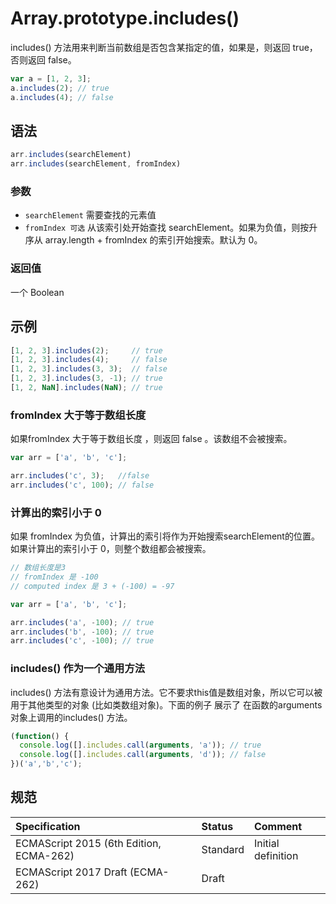 # Array.prototype.includes()

includes() 方法用来判断当前数组是否包含某指定的值，如果是，则返回 true，否则返回 false。

```javascript
var a = [1, 2, 3];
a.includes(2); // true
a.includes(4); // false
```

## 语法
```javascript
arr.includes(searchElement)
arr.includes(searchElement, fromIndex)
```

### 参数

* `searchElement` 需要查找的元素值
* `fromIndex 可选` 从该索引处开始查找 searchElement。如果为负值，则按升序从 array.length + fromIndex 的索引开始搜索。默认为 0。

### 返回值

一个 Boolean

## 示例

```javascript
[1, 2, 3].includes(2);     // true
[1, 2, 3].includes(4);     // false
[1, 2, 3].includes(3, 3);  // false
[1, 2, 3].includes(3, -1); // true
[1, 2, NaN].includes(NaN); // true
```

### fromIndex 大于等于数组长度

如果fromIndex 大于等于数组长度 ，则返回 false 。该数组不会被搜索。
```javascript
var arr = ['a', 'b', 'c'];

arr.includes('c', 3);   //false
arr.includes('c', 100); // false
```

### 计算出的索引小于 0

如果 fromIndex 为负值，计算出的索引将作为开始搜索searchElement的位置。如果计算出的索引小于 0，则整个数组都会被搜索。
```javascript
// 数组长度是3
// fromIndex 是 -100
// computed index 是 3 + (-100) = -97

var arr = ['a', 'b', 'c'];

arr.includes('a', -100); // true
arr.includes('b', -100); // true
arr.includes('c', -100); // true
```

### includes() 作为一个通用方法

includes() 方法有意设计为通用方法。它不要求this值是数组对象，所以它可以被用于其他类型的对象 (比如类数组对象)。下面的例子
展示了 在函数的arguments对象上调用的includes() 方法。

```javascript
(function() {
  console.log([].includes.call(arguments, 'a')); // true
  console.log([].includes.call(arguments, 'd')); // false
})('a','b','c');
```

## 规范

| Specification                           | Status   | Comment            |
|:----------------------------------------|:---------|:-------------------|
| ECMAScript 2015 (6th Edition, ECMA-262) | Standard | Initial definition |
| ECMAScript 2017 Draft (ECMA-262)        | Draft    |                    |